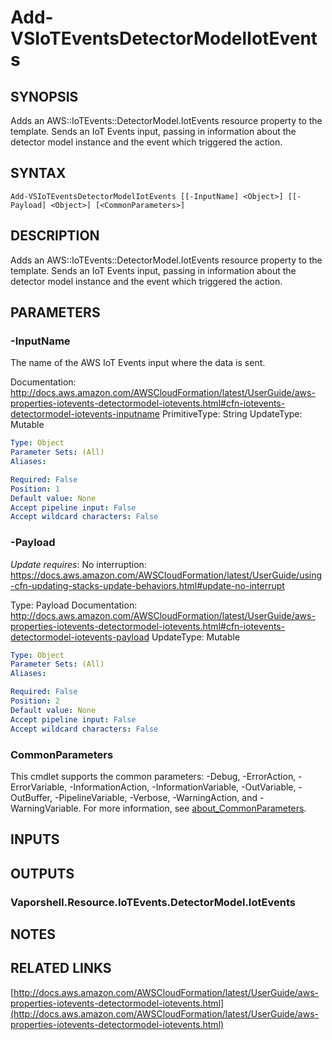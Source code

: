 # Add-VSIoTEventsDetectorModelIotEvents

## SYNOPSIS
Adds an AWS::IoTEvents::DetectorModel.IotEvents resource property to the template.
Sends an IoT Events input, passing in information about the detector model instance and the event which triggered the action.

## SYNTAX

```
Add-VSIoTEventsDetectorModelIotEvents [[-InputName] <Object>] [[-Payload] <Object>] [<CommonParameters>]
```

## DESCRIPTION
Adds an AWS::IoTEvents::DetectorModel.IotEvents resource property to the template.
Sends an IoT Events input, passing in information about the detector model instance and the event which triggered the action.

## PARAMETERS

### -InputName
The name of the AWS IoT Events input where the data is sent.

Documentation: http://docs.aws.amazon.com/AWSCloudFormation/latest/UserGuide/aws-properties-iotevents-detectormodel-iotevents.html#cfn-iotevents-detectormodel-iotevents-inputname
PrimitiveType: String
UpdateType: Mutable

```yaml
Type: Object
Parameter Sets: (All)
Aliases:

Required: False
Position: 1
Default value: None
Accept pipeline input: False
Accept wildcard characters: False
```

### -Payload
*Update requires*: No interruption: https://docs.aws.amazon.com/AWSCloudFormation/latest/UserGuide/using-cfn-updating-stacks-update-behaviors.html#update-no-interrupt

Type: Payload
Documentation: http://docs.aws.amazon.com/AWSCloudFormation/latest/UserGuide/aws-properties-iotevents-detectormodel-iotevents.html#cfn-iotevents-detectormodel-iotevents-payload
UpdateType: Mutable

```yaml
Type: Object
Parameter Sets: (All)
Aliases:

Required: False
Position: 2
Default value: None
Accept pipeline input: False
Accept wildcard characters: False
```

### CommonParameters
This cmdlet supports the common parameters: -Debug, -ErrorAction, -ErrorVariable, -InformationAction, -InformationVariable, -OutVariable, -OutBuffer, -PipelineVariable, -Verbose, -WarningAction, and -WarningVariable. For more information, see [about_CommonParameters](http://go.microsoft.com/fwlink/?LinkID=113216).

## INPUTS

## OUTPUTS

### Vaporshell.Resource.IoTEvents.DetectorModel.IotEvents
## NOTES

## RELATED LINKS

[http://docs.aws.amazon.com/AWSCloudFormation/latest/UserGuide/aws-properties-iotevents-detectormodel-iotevents.html](http://docs.aws.amazon.com/AWSCloudFormation/latest/UserGuide/aws-properties-iotevents-detectormodel-iotevents.html)

